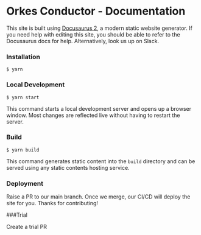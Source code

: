 # Orkes Conductor - Documentation

This site is built using [Docusaurus 2](https://docusaurus.io/), a modern static website generator. If you need help
with editing this site, you should be able to refer to the Docusaurus docs for help. Alternatively, look us up on Slack.

### Installation

```
$ yarn
```

### Local Development

```
$ yarn start
```

This command starts a local development server and opens up a browser window. Most changes are reflected live without
having to restart the server.

### Build

```
$ yarn build
```

This command generates static content into the `build` directory and can be served using any static contents hosting
service.

### Deployment

Raise a PR to our main branch. Once we merge, our CI/CD will deploy the site for you. Thanks for contributing!

###Trial

Create a trial PR